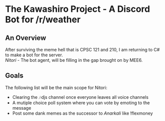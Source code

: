 ﻿# The Kawashiro Project - A Discord Bot for /r/weather

## An Overview

After surviving the meme hell that is CPSC 121 and 210, I am returning to C# to make a bot for the server.\
*Nitori* - The bot agent, will be filling in the gap brought on by MEE6. 

## Goals
The following list will be the main scope for Nitori:
- Clearing the 🎶djs channel once everyone leaves all voice channels
- A mutiple choice poll system where you can vote by emoting to the message
- Post some dank memes as the successor to *Anarkali* like !flexmoney